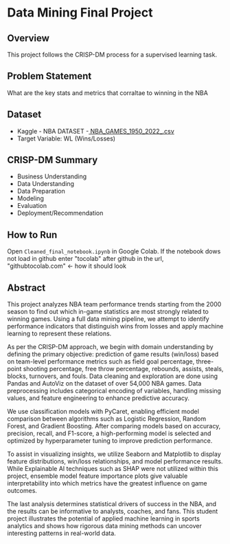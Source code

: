 # Data Mining Final Project

## Overview
This project follows the CRISP-DM process for a supervised learning task.

## Problem Statement
What are the key stats and metrics that corraltae to winning in the NBA
## Dataset
- Kaggle - NBA DATASET -[ NBA_GAMES_1950_2022_.csv](https://www.kaggle.com/datasets/salikhussaini49/nba-dataset?select=NBA_GAMES_1950_2022_.csv)
- Target Variable: WL (Wins/Losses) 

## CRISP-DM Summary
- Business Understanding
- Data Understanding
- Data Preparation
- Modeling
- Evaluation
- Deployment/Recommendation

## How to Run
Open `Cleaned_final_notebook.ipynb` in Google Colab. If the notebook dows not load in github enter "tocolab" after github in the url, "githubtocolab.com" <- how it should look

## Abstract
This project analyzes NBA team performance trends starting from the 2000 season to find out which in-game statistics are most strongly related to winning games. Using a full data mining pipeline, we attempt to identify performance indicators that distinguish wins from losses and apply machine learning to represent these relations.

As per the CRISP-DM approach, we begin with domain understanding by defining the primary objective: prediction of game results (win/loss) based on team-level performance metrics such as field goal percentage, three-point shooting percentage, free throw percentage, rebounds, assists, steals, blocks, turnovers, and fouls. Data cleaning and exploration are done using Pandas and AutoViz on the dataset of over 54,000 NBA games. Data preprocessing includes categorical encoding of variables, handling missing values, and feature engineering to enhance predictive accuracy.

We use classification models with PyCaret, enabling efficient model comparison between algorithms such as Logistic Regression, Random Forest, and Gradient Boosting. After comparing models based on accuracy, precision, recall, and F1-score, a high-performing model is selected and optimized by hyperparameter tuning to improve prediction performance.

To assist in visualizing insights, we utilize Seaborn and Matplotlib to display feature distributions, win/loss relationships, and model performance results. While Explainable AI techniques such as SHAP were not utilized within this project, ensemble model feature importance plots give valuable interpretability into which metrics have the greatest influence on game outcomes.

The last analysis determines statistical drivers of success in the NBA, and the results can be informative to analysts, coaches, and fans. This student project illustrates the potential of applied machine learning in sports analytics and shows how rigorous data mining methods can uncover interesting patterns in real-world data.

